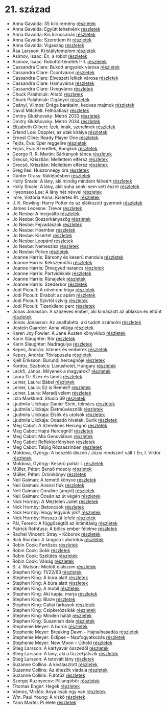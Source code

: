 # 21. század

- Anna Gavalda: 35 kiló remény [részletek](_details/Anna%20Gavalda.md#id_1308)
- Anna Gavalda: Együtt lehetnénk [részletek](_details/Anna%20Gavalda.md#id_1306)
- Anna Gavalda: Kis kiruccanás [részletek](_details/Anna%20Gavalda.md#id_1427)
- Anna Gavalda: Szerettem őt [részletek](_details/Anna%20Gavalda.md#id_1304)
- Anna Gavalda: Vigaszág [részletek](_details/Anna%20Gavalda.md#id_15)
- Åsa Larsson: Kristálytemplom [részletek](_details/%C3%85sa%20Larsson.md#id_681)
- Asimov, Isaac: Én, a robot [részletek](_details/Asimov%2C%20Isaac.md#id_1178)
- Asimov, Isaac: Robottörténetek I-II. [részletek](_details/Asimov%2C%20Isaac.md#id_1172)
- Cassandra Clare: Bukott angyalok városa [részletek](_details/Cassandra%20Clare.md#id_638)
- Cassandra Clare: Csontváros [részletek](_details/Cassandra%20Clare.md#id_635)
- Cassandra Clare: Elveszett lelkek városa [részletek](_details/Cassandra%20Clare.md#id_639)
- Cassandra Clare: Hamuváros [részletek](_details/Cassandra%20Clare.md#id_636)
- Cassandra Clare: Üvegváros [részletek](_details/Cassandra%20Clare.md#id_637)
- Chuck Palahniuk: Altató [részletek](_details/Chuck%20Palahniuk.md#id_663)
- Chuck Palahniuk: Cigányút [részletek](_details/Chuck%20Palahniuk.md#id_662)
- Csányi, Vilmos: Drága barátaim, kedves majmok [részletek](_details/Cs%C3%A1nyi%2C%20Vilmos.md#id_1712)
- David Mitchell: Felhőatlasz [részletek](_details/David%20Mitchell.md#id_454)
- Dmitry Glukhovsky: Metró 2033 [részletek](_details/Dmitry%20Glukhovsky.md#id_482)
- Dmitry Glukhovsky: Metró 2034 [részletek](_details/Dmitry%20Glukhovsky.md#id_355)
- Elizabeth Gilbert: Ízek, imák, szerelmek [részletek](_details/Elizabeth%20Gilbert.md#id_802)
- Erlend Loe: Doppler, az utak királya [részletek](_details/Erlend%20Loe.md#id_531)
- Ernest Cline: Ready Player One [részletek](_details/Ernest%20Cline.md#id_1275)
- Fejős, Éva: Eper reggelire [részletek](_details/Fej%C5%91s%2C%20%C3%89va.md#id_17)
- Fejős, Éva: Szeretlek, Bangkok [részletek](_details/Fej%C5%91s%2C%20%C3%89va.md#id_774)
- George R. R. Martin: Sárkányok tánca [részletek](_details/George%20R.%20R.%20Martin.md#id_898)
- Grecsó, Krisztián: Mellettem elférsz [részletek](_details/Grecs%C3%B3%2C%20Kriszti%C3%A1n.md#id_1231)
- Grecsó, Krisztián: Mellettem elférsz [részletek](_details/Grecs%C3%B3%2C%20Kriszti%C3%A1n.md#id_989)
- Greg Iles: Huszonnégy óra [részletek](_details/Greg%20Iles.md#id_780)
- Günter Grass: Ráklépésben [részletek](_details/G%C3%BCnter%20Grass.md#id_358)
- Holly Smale: A lány, aki mindig mindent félreért [részletek](_details/Holly%20Smale.md#id_1003)
- Holly Smale: A lány, akit soha senki sem vett észre [részletek](_details/Holly%20Smale.md#id_1002)
- Hyeonseo Lee: A lány hét névvel [részletek](_details/Hyeonseo%20Lee.md#id_988)
- Imre, Viktória Anna: Kísértés Rt. [részletek](_details/Imre%2C%20Vikt%C3%B3ria%20Anna.md#id_632)
- J. K. Rowling: Harry Potter és az elátkozott gyermek [részletek](_details/J.%20K.%20Rowling.md#id_1459)
- James Lecesne: Trevor [részletek](_details/James%20Lecesne.md#id_1272)
- Jo Nesbø: A megváltó [részletek](_details/Jo%20Nesb%C3%B8.md#id_592)
- Jo Nesbø: Boszorkányszög [részletek](_details/Jo%20Nesb%C3%B8.md#id_412)
- Jo Nesbø: Fejvadászok [részletek](_details/Jo%20Nesb%C3%B8.md#id_411)
- Jo Nesbø: Hóember [részletek](_details/Jo%20Nesb%C3%B8.md#id_582)
- Jo Nesbø: Kísértet [részletek](_details/Jo%20Nesb%C3%B8.md#id_591)
- Jo Nesbø: Leopárd [részletek](_details/Jo%20Nesb%C3%B8.md#id_580)
- Jo Nesbø: Nemeszisz [részletek](_details/Jo%20Nesb%C3%B8.md#id_410)
- Jo Nesbø: Police [részletek](_details/Jo%20Nesb%C3%B8.md#id_578)
- Joanne Harris: Bársony és keserű mandula [részletek](_details/Joanne%20Harris.md#id_1121)
- Joanne Harris: Kékszeműfiú [részletek](_details/Joanne%20Harris.md#id_1117)
- Joanne Harris: Ötnegyed narancs [részletek](_details/Joanne%20Harris.md#id_1123)
- Joanne Harris: Partvidékiek [részletek](_details/Joanne%20Harris.md#id_1128)
- Joanne Harris: Rúnajelek [részletek](_details/Joanne%20Harris.md#id_1125)
- Joanne Harris: Szederbor [részletek](_details/Joanne%20Harris.md#id_1127)
- Jodi Picoult: A nővérem húga [részletek](_details/Jodi%20Picoult.md#id_350)
- Jodi Picoult: Elrabolt az apám [részletek](_details/Jodi%20Picoult.md#id_349)
- Jodi Picoult: Szívtől szívig [részletek](_details/Jodi%20Picoult.md#id_351)
- Jodi Picoult: Tizenkilenc perc [részletek](_details/Jodi%20Picoult.md#id_348)
- Jonas Jonasson: A százéves ember, aki kimászott az ablakon és eltűnt [részletek](_details/Jonas%20Jonasson.md#id_383)
- Jonas Jonasson: Az analfabéta, aki tudott számolni [részletek](_details/Jonas%20Jonasson.md#id_668)
- Jostein Gaarder: Anna világa [részletek](_details/Jostein%20Gaarder.md#id_1411)
- Karen Joy Fowler: A Jane Austen könyvklub [részletek](_details/Karen%20Joy%20Fowler.md#id_629)
- Karin Slaughter: Bőr [részletek](_details/Karin%20Slaughter.md#id_599)
- Karin Slaughter: Nadragulya [részletek](_details/Karin%20Slaughter.md#id_788)
- Kepes, András: Istenek és emberek [részletek](_details/Kepes%2C%20Andr%C3%A1s.md#id_1232)
- Kepes, András: Tövispuszta [részletek](_details/Kepes%2C%20Andr%C3%A1s.md#id_109)
- Kjell Eriksson: Burundi hercegnője [részletek](_details/Kjell%20Eriksson.md#id_677)
- Kordos, Szabolcs: Luxushotel, Hungary [részletek](_details/Kordos%2C%20Szabolcs.md#id_159)
- Lackfi, János: Milyenek a magyarok? [részletek](_details/Lackfi%2C%20J%C3%A1nos.md#id_1360)
- Laura D.: Szex és tandíj [részletek](_details/Laura%20D..md#id_904)
- Leiner, Laura: Bábel [részletek](_details/Leiner%2C%20Laura.md#id_644)
- Leiner, Laura: Ez is Remek!! [részletek](_details/Leiner%2C%20Laura.md#id_1475)
- Leiner, Laura: Maradj velem [részletek](_details/Leiner%2C%20Laura.md#id_1477)
- Liza Marklund: Studio 69 [részletek](_details/Liza%20Marklund.md#id_687)
- Ljudmila Ulickaja: Daniel Stein, tolmács [részletek](_details/Ljudmila%20Ulickaja.md#id_1285)
- Ljudmila Ulickaja: Életművésznők [részletek](_details/Ljudmila%20Ulickaja.md#id_1286)
- Ljudmila Ulickaja: Elsők és utolsók [részletek](_details/Ljudmila%20Ulickaja.md#id_1287)
- Ljudmila Ulickaja: Odaadó hívetek, Surik [részletek](_details/Ljudmila%20Ulickaja.md#id_1291)
- Meg Cabot: A Szerelmes Hercegnő [részletek](_details/Meg%20Cabot.md#id_434)
- Meg Cabot: Hajrá Hercegnő! [részletek](_details/Meg%20Cabot.md#id_437)
- Meg Cabot: Mia Genoviában [részletek](_details/Meg%20Cabot.md#id_435)
- Meg Cabot: Reflektorfényben [részletek](_details/Meg%20Cabot.md#id_433)
- Meg Cabot: Talpig Rózsaszínben [részletek](_details/Meg%20Cabot.md#id_436)
- Moldova, György: A beszélő disznó / Józsi rendszert vált / Én, I. Viktor [részletek](_details/Moldova%2C%20Gy%C3%B6rgy.md#id_938)
- Moldova, György: Keserű pohár I. [részletek](_details/Moldova%2C%20Gy%C3%B6rgy.md#id_1391)
- Müller, Péter: Benső mosoly [részletek](_details/M%C3%BCller%2C%20P%C3%A9ter.md#id_111)
- Müller, Péter: Örömkönyv [részletek](_details/M%C3%BCller%2C%20P%C3%A9ter.md#id_110)
- Neil Gaiman: A temető könyve [részletek](_details/Neil%20Gaiman.md#id_1424)
- Neil Gaiman: Anansi fiúk [részletek](_details/Neil%20Gaiman.md#id_1432)
- Neil Gaiman: Coraline (angol) [részletek](_details/Neil%20Gaiman.md#id_1431)
- Neil Gaiman: Óceán az út végén [részletek](_details/Neil%20Gaiman.md#id_1433)
- Nick Hornby: A Meztelen Juliet [részletek](_details/Nick%20Hornby.md#id_709)
- Nick Hornby: Betoncsók [részletek](_details/Nick%20Hornby.md#id_708)
- Nick Hornby: Hogy legyünk jók? [részletek](_details/Nick%20Hornby.md#id_304)
- Nick Hornby: Hosszú út lefelé [részletek](_details/Nick%20Hornby.md#id_705)
- Pál, Ferenc: A függőségtől az intimitásig [részletek](_details/P%C3%A1l%2C%20Ferenc.md#id_664)
- Patrick Rothfuss: A bölcs ember félelme [részletek](_details/Patrick%20Rothfuss.md#id_1029)
- Rachel Vincent: Stray – Kóborok [részletek](_details/Rachel%20Vincent.md#id_428)
- Rick Riordan: A lángoló Labirintus [részletek](_details/Rick%20Riordan.md#id_1655)
- Robin Cook: Fertőzés [részletek](_details/Robin%20Cook.md#id_89)
- Robin Cook: Sokk [részletek](_details/Robin%20Cook.md#id_99)
- Robin Cook: Szélütés [részletek](_details/Robin%20Cook.md#id_100)
- Robin Cook: Válság [részletek](_details/Robin%20Cook.md#id_104)
- S. J. Watson: Mielőtt elalszom [részletek](_details/S.%20J.%20Watson.md#id_994)
- Stephen King: 11/22/63 [részletek](_details/Stephen%20King.md#id_523)
- Stephen King: A búra alatt [részletek](_details/Stephen%20King.md#id_556)
- Stephen King: A búra alatt [részletek](_details/Stephen%20King.md#id_557)
- Stephen King: A mobil [részletek](_details/Stephen%20King.md#id_548)
- Stephen King: Aki kapja, marja [részletek](_details/Stephen%20King.md#id_931)
- Stephen King: Blaze [részletek](_details/Stephen%20King.md#id_550)
- Stephen King: Callai farkasok [részletek](_details/Stephen%20King.md#id_847)
- Stephen King: Csipkerózsikák [részletek](_details/Stephen%20King.md#id_1204)
- Stephen King: Minden haláli [részletek](_details/Stephen%20King.md#id_573)
- Stephen King: Susannah dala [részletek](_details/Stephen%20King.md#id_542)
- Stephenie Meyer: A burok [részletek](_details/Stephenie%20Meyer.md#id_163)
- Stephenie Meyer: Breaking Dawn – Hajnalhasadás [részletek](_details/Stephenie%20Meyer.md#id_793)
- Stephenie Meyer: Eclipse – Napfogyatkozás [részletek](_details/Stephenie%20Meyer.md#id_794)
- Stephenie Meyer: New Moon – Újhold [részletek](_details/Stephenie%20Meyer.md#id_795)
- Stieg Larsson: A kártyavár összedől [részletek](_details/Stieg%20Larsson.md#id_27)
- Stieg Larsson: A lány, aki a tűzzel játszik [részletek](_details/Stieg%20Larsson.md#id_26)
- Stieg Larsson: A tetovált lány [részletek](_details/Stieg%20Larsson.md#id_29)
- Suzanne Collins: A kiválasztott [részletek](_details/Suzanne%20Collins.md#id_83)
- Suzanne Collins: Az éhezők viadala [részletek](_details/Suzanne%20Collins.md#id_81)
- Suzanne Collins: Futótűz [részletek](_details/Suzanne%20Collins.md#id_82)
- Szergej Kuznyecov: Pillangóbőr [részletek](_details/Szergej%20Kuznyecov.md#id_527)
- Thomas Enger: Hegek [részletek](_details/Thomas%20Enger.md#id_617)
- Vámos, Miklós: Anya csak egy van [részletek](_details/V%C3%A1mos%2C%20Mikl%C3%B3s.md#id_603)
- Wm. Paul Young: A viskó [részletek](_details/Wm.%20Paul%20Young.md#id_962)
- Yann Martel: Pi élete [részletek](_details/Yann%20Martel.md#id_1458)